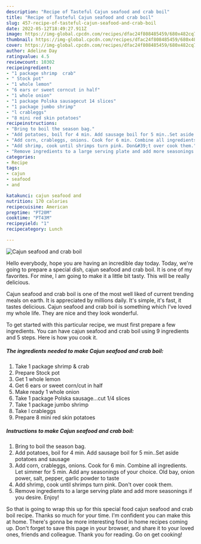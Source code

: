```yaml
---
description: "Recipe of Tasteful Cajun seafood and crab boil"
title: "Recipe of Tasteful Cajun seafood and crab boil"
slug: 457-recipe-of-tasteful-cajun-seafood-and-crab-boil
date: 2022-05-12T18:49:27.911Z
image: https://img-global.cpcdn.com/recipes/dfac24f808485459/680x482cq70/cajun-seafood-and-crab-boil-recipe-main-photo.jpg
thumbnail: https://img-global.cpcdn.com/recipes/dfac24f808485459/680x482cq70/cajun-seafood-and-crab-boil-recipe-main-photo.jpg
cover: https://img-global.cpcdn.com/recipes/dfac24f808485459/680x482cq70/cajun-seafood-and-crab-boil-recipe-main-photo.jpg
author: Adeline Day
ratingvalue: 4.5
reviewcount: 10302
recipeingredient:
- "1 package shrimp  crab"
- " Stock pot"
- "1 whole lemon"
- "6 ears or sweet corncut in half"
- "1 whole onion"
- "1 package Polska sausagecut 14 slices"
- "1 package jumbo shrimp"
- "l crableggs"
- "8 mini red skin potatoes"
recipeinstructions:
- "Bring to boil the season bag."
- "Add potatoes, boil for 4 min. Add sausage boil for 5 min..Set aside potatoes and sausage"
- "Add corn, crableggs, onions. Cook for 6 min. Combine all ingredients. Let simmer for 5 min. Add any seasonings of your choice. Old bay, onion power, salt, pepper, garlic powder to taste"
- "Add shrimp, cook until shrimps turn pink. Don&#39;t over cook them."
- "Remove ingredients to a large serving plate and add more seasonings if you desire. Enjoy!"
categories:
- Recipe
tags:
- cajun
- seafood
- and

katakunci: cajun seafood and 
nutrition: 170 calories
recipecuisine: American
preptime: "PT20M"
cooktime: "PT43M"
recipeyield: "1"
recipecategory: Lunch

---
```



![Cajun seafood and crab boil](https://img-global.cpcdn.com/recipes/dfac24f808485459/680x482cq70/cajun-seafood-and-crab-boil-recipe-main-photo.jpg)

Hello everybody, hope you are having an incredible day today. Today, we're going to prepare a special dish, cajun seafood and crab boil. It is one of my favorites. For mine, I am going to make it a little bit tasty. This will be really delicious.

Cajun seafood and crab boil is one of the most well liked of current trending meals on earth. It is appreciated by millions daily. It's simple, it's fast, it tastes delicious. Cajun seafood and crab boil is something which I've loved my whole life. They are nice and they look wonderful.




To get started with this particular recipe, we must first prepare a few ingredients. You can have cajun seafood and crab boil using 9 ingredients and 5 steps. Here is how you cook it.

<!--inarticleads1-->

##### The ingredients needed to make Cajun seafood and crab boil:

1. Take 1 package shrimp &amp; crab
1. Prepare  Stock pot
1. Get 1 whole lemon
1. Get 6 ears or sweet corn/cut in half
1. Make ready 1 whole onion
1. Take 1 package Polska sausage...cut 1/4 slices
1. Take 1 package jumbo shrimp
1. Take l crableggs
1. Prepare 8 mini red skin potatoes




<!--inarticleads2-->

##### Instructions to make Cajun seafood and crab boil:

1. Bring to boil the season bag.
1. Add potatoes, boil for 4 min. Add sausage boil for 5 min..Set aside potatoes and sausage
1. Add corn, crableggs, onions. Cook for 6 min. Combine all ingredients. Let simmer for 5 min. Add any seasonings of your choice. Old bay, onion power, salt, pepper, garlic powder to taste
1. Add shrimp, cook until shrimps turn pink. Don&#39;t over cook them.
1. Remove ingredients to a large serving plate and add more seasonings if you desire. Enjoy!




So that is going to wrap this up for this special food cajun seafood and crab boil recipe. Thanks so much for your time. I'm confident you can make this at home. There's gonna be more interesting food in home recipes coming up. Don't forget to save this page in your browser, and share it to your loved ones, friends and colleague. Thank you for reading. Go on get cooking!
